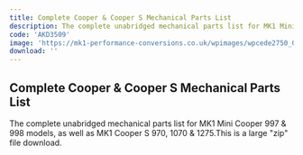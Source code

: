 ```yaml
---
title: Complete Cooper & Cooper S Mechanical Parts List
description: The complete unabridged mechanical parts list for MK1 Mini Cooper 997 & 998 models, as well as MK1 Cooper S's 970, 1070 & 1275
code: 'AKD3509'
image: 'https://mk1-performance-conversions.co.uk/wpimages/wpcede2750_06.png'
download: ''
---
```


<!-- Content of the page -->

## Complete Cooper & Cooper S Mechanical Parts List

The complete unabridged mechanical parts list for MK1 Mini Cooper 997 & 998 models, as well as MK1 Cooper S 970, 1070 & 1275.This is a large "zip" file download.

<!-- [Back to Blog](/blog) -->
